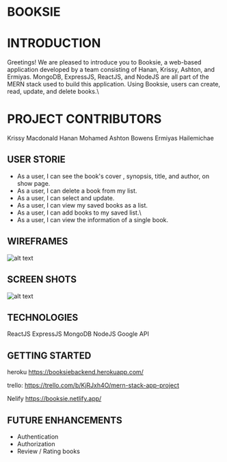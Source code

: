 # BOOKSIE

# INTRODUCTION
Greetings! We are pleased to introduce you to Booksie, a web-based application developed by a team consisting of Hanan, Krissy, Ashton, and Ermiyas. MongoDB, ExpressJS, ReactJS, and NodeJS are all part of the MERN stack used to build this application. Using Booksie, users can create, read, update, and delete books.\


# PROJECT CONTRIBUTORS

Krissy Macdonald
Hanan Mohamed
Ashton Bowens
Ermiyas Hailemichae

## USER STORIE
* As a user, I can see the book's cover , synopsis, title, and author, on show page.
* As a user, I can delete a book from my list.
* As a user, I can select and update.
* As a user, I can view my saved books as a list.
* As a user, I can add books to my saved list.\
* As a user, I can view the information of a single book.

## WIREFRAMES
 ![alt text](https://trello.com/1/cards/63d0dabd01913e2f4e6d633b/attachments/63d0dba966ba38b8a3349c50/previews/63d0dbaa66ba38b8a3349c61/download/wireframe.png) 

## SCREEN SHOTS
 ![alt text](https://trello.com/1/cards/63d0daf6dfc54cde9c2d0198/attachments/63d0dc6a0d109ddb57b96041/previews/63d0dc6c0d109ddb57b969b4/download/site.png) 

## TECHNOLOGIES
ReactJS 
ExpressJS 
MongoDB 
NodeJS 
Google API 


## GETTING STARTED

heroku
https://booksiebackend.herokuapp.com/


trello:
https://trello.com/b/KjRJxh4O/mern-stack-app-project

Nelify
https://booksie.netlify.app/


## FUTURE ENHANCEMENTS
* Authentication
* Authorization
* Review / Rating books

